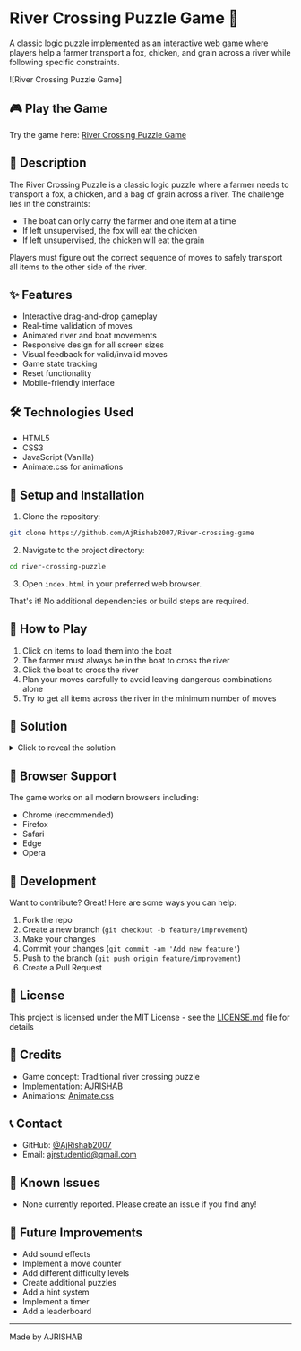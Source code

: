 # River Crossing Puzzle Game 🛶

A classic logic puzzle implemented as an interactive web game where players help a farmer transport a fox, chicken, and grain across a river while following specific constraints.

![River Crossing Puzzle Game]


## 🎮 Play the Game

Try the game here: [River Crossing Puzzle Game](https://github.com/AjRishab2007/River-crossing-game)

## 📝 Description

The River Crossing Puzzle is a classic logic puzzle where a farmer needs to transport a fox, a chicken, and a bag of grain across a river. The challenge lies in the constraints:
- The boat can only carry the farmer and one item at a time
- If left unsupervised, the fox will eat the chicken
- If left unsupervised, the chicken will eat the grain

Players must figure out the correct sequence of moves to safely transport all items to the other side of the river.

## ✨ Features

- Interactive drag-and-drop gameplay
- Real-time validation of moves
- Animated river and boat movements
- Responsive design for all screen sizes
- Visual feedback for valid/invalid moves
- Game state tracking
- Reset functionality
- Mobile-friendly interface

## 🛠️ Technologies Used

- HTML5
- CSS3
- JavaScript (Vanilla)
- Animate.css for animations

## 🚀 Setup and Installation

1. Clone the repository:
```bash
git clone https://github.com/AjRishab2007/River-crossing-game
```

2. Navigate to the project directory:
```bash
cd river-crossing-puzzle
```

3. Open `index.html` in your preferred web browser.

That's it! No additional dependencies or build steps are required.

## 🎯 How to Play

1. Click on items to load them into the boat
2. The farmer must always be in the boat to cross the river
3. Click the boat to cross the river
4. Plan your moves carefully to avoid leaving dangerous combinations alone
5. Try to get all items across the river in the minimum number of moves

## 🧩 Solution

<details>
<summary>Click to reveal the solution</summary>

1. Take the chicken across first
2. Return alone
3. Take the fox across
4. Bring the chicken back
5. Take the grain across
6. Return alone
7. Take the chicken across

This solution takes 7 moves to complete.
</details>

## 📱 Browser Support

The game works on all modern browsers including:
- Chrome (recommended)
- Firefox
- Safari
- Edge
- Opera

## 🔧 Development

Want to contribute? Great! Here are some ways you can help:

1. Fork the repo
2. Create a new branch (`git checkout -b feature/improvement`)
3. Make your changes
4. Commit your changes (`git commit -am 'Add new feature'`)
5. Push to the branch (`git push origin feature/improvement`)
6. Create a Pull Request

## 📝 License

This project is licensed under the MIT License - see the [LICENSE.md](LICENSE.md) file for details

## 👏 Credits

- Game concept: Traditional river crossing puzzle
- Implementation: AJRISHAB
- Animations: [Animate.css](https://animate.style/)

## 📞 Contact

- GitHub: [@AjRishab2007](https://github.com/AjRishab2007)
- Email: ajrstudentid@gmail.com 

## 🐛 Known Issues

- None currently reported. Please create an issue if you find any!

## 🚀 Future Improvements

- Add sound effects
- Implement a move counter
- Add different difficulty levels
- Create additional puzzles
- Add a hint system
- Implement a timer
- Add a leaderboard

---

Made  by AJRISHAB
